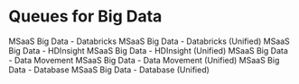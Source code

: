 # Queues for Big Data

MSaaS Big Data - Databricks
MSaaS Big Data - Databricks (Unified)
MSaaS Big Data - HDInsight
MSaaS Big Data - HDInsight (Unified)
MSaaS Big Data - Data Movement
MSaaS Big Data - Data Movement (Unified)
MSaaS Big Data - Database
MSaaS Big Data - Database (Unified)

